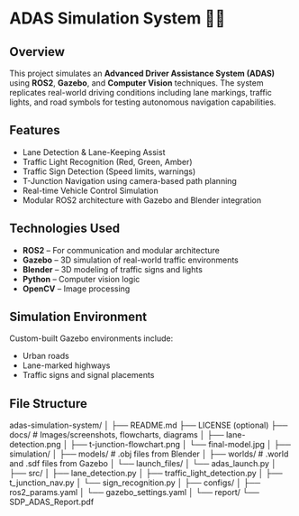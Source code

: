 # ADAS Simulation System 🚗🧠

## Overview
This project simulates an **Advanced Driver Assistance System (ADAS)** using **ROS2**, **Gazebo**, and **Computer Vision** techniques. The system replicates real-world driving conditions including lane markings, traffic lights, and road symbols for testing autonomous navigation capabilities.

## Features
- Lane Detection & Lane-Keeping Assist
- Traffic Light Recognition (Red, Green, Amber)
- Traffic Sign Detection (Speed limits, warnings)
- T-Junction Navigation using camera-based path planning
- Real-time Vehicle Control Simulation
- Modular ROS2 architecture with Gazebo and Blender integration

## Technologies Used
- **ROS2** – For communication and modular architecture
- **Gazebo** – 3D simulation of real-world traffic environments
- **Blender** – 3D modeling of traffic signs and lights
- **Python** – Computer vision logic
- **OpenCV** – Image processing

## Simulation Environment
Custom-built Gazebo environments include:
- Urban roads
- Lane-marked highways
- Traffic signs and signal placements

## File Structure
adas-simulation-system/
│
├── README.md
├── LICENSE (optional)
├── docs/                   # Images/screenshots, flowcharts, diagrams
│   ├── lane-detection.png
│   ├── t-junction-flowchart.png
│   └── final-model.jpg
│
├── simulation/
│   ├── models/             # .obj files from Blender
│   ├── worlds/             # .world and .sdf files from Gazebo
│   └── launch_files/
│       └── adas_launch.py
│
├── src/
│   ├── lane_detection.py
│   ├── traffic_light_detection.py
│   ├── t_junction_nav.py
│   └── sign_recognition.py
│
├── configs/
│   ├── ros2_params.yaml
│   └── gazebo_settings.yaml
│
└── report/
    └── SDP_ADAS_Report.pdf
